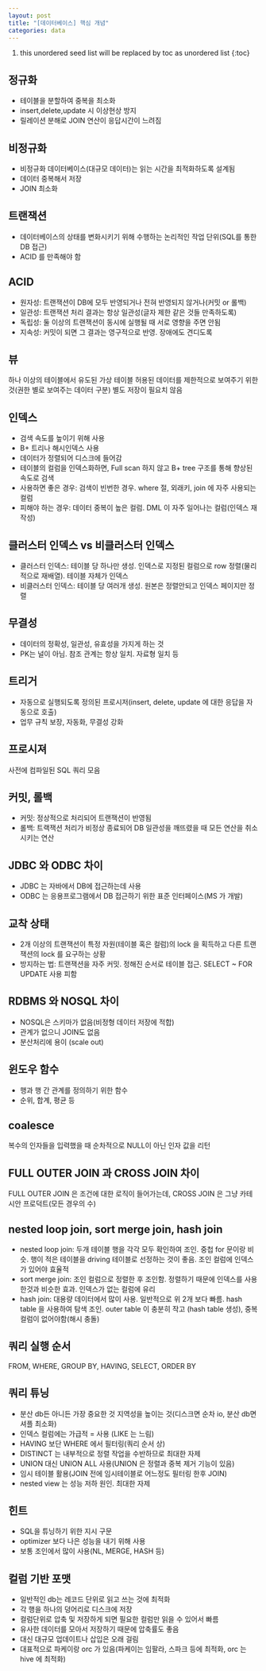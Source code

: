 ```yaml
---
layout: post
title: "[데이터베이스] 핵심 개념"
categories: data
---
```


1. this unordered seed list will be replaced by toc as unordered list
{:toc}

## 정규화

- 테이블을 분할하여 중복을 최소화
- insert,delete,update 시 이상현상 방지
- 릴레이션 분해로 JOIN 연산이 응답시간이 느려짐

## 비정규화

- 비정규화 데이터베이스(대규모 데이터)는 읽는 시간을 최적화하도록 설계됨
- 데이터 중복해서 저장
- JOIN 최소화

## 트랜잭션

- 데이터베이스의 상태를 변화시키기 위해 수행하는 논리적인 작업 단위(SQL를 통한 DB 접근)
- ACID 를 만족해야 함

## ACID

- 원자성: 트랜잭션이 DB에 모두 반영되거나 전혀 반영되지 않거나(커밋 or 롤백)
- 일관성: 트랜잭션 처리 결과는 항상 일관성(글자 제한 같은 것들 만족하도록)
- 독립성: 둘 이상의 트랜잭션이 동시에 실행될 때 서로 영향을 주면 안됨 
- 지속성: 커밋이 되면 그 결과는 영구적으로 반영. 장애에도 견디도록

## 뷰

하나 이상의 테이블에서 유도된 가상 테이블
허용된 데이터를 제한적으로 보여주기 위한 것(권한 별로 보여주는 데이터 구분)
별도 저장이 필요치 않음

## 인덱스

- 검색 속도를 높이기 위해 사용
- B+ 트리나 해시인덱스 사용
- 데이터가 정렬되어 디스크에 들어감
- 테이블의 컬럼을 인덱스화하면, Full scan 하지 않고 B+ tree 구조를 통해 향상된 속도로 검색
- 사용하면 좋은 경우: 검색이 빈번한 경우. where 절, 외래키, join 에 자주 사용되는 컬럼
- 피해야 하는 경우: 데이터 중복이 높은 컬럼. DML 이 자주 일어나는 컬럼(인덱스 재작성)

## 클러스터 인덱스 vs 비클러스터 인덱스

- 클러스터 인덱스: 테이블 당 하나만 생성. 인덱스로 지정된 컬럼으로 row 정렬(물리적으로 재배열). 테이블 자체가 인덱스 
- 비클러스터 인덱스: 테이블 당 여러개 생성. 원본은 정렬안되고 인덱스 페이지만 정렬

## 무결성

- 데이터의 정확성, 일관성, 유효성을 가지게 하는 것
- PK는 널이 아님. 참조 관계는 항상 일치. 자료형 일치 등

## 트리거

- 자동으로 실행되도록 정의된 프로시저(insert, delete, update 에 대한 응답을 자동으로 호출)
- 업무 규칙 보장, 자동화, 무결성 강화

## 프로시져

사전에 컴파일된 SQL 쿼리 모음

## 커밋, 롤백

- 커밋: 정상적으로 처리되어 트랜잭션이 반영됨
- 롤백: 트랙잭션 처리가 비정상 종료되어 DB 일관성을 깨뜨렸을 때 모든 연산을 취소시키는 연산

## JDBC 와 ODBC 차이

- JDBC 는 자바에서 DB에 접근하는데 사용
- ODBC 는 응용프로그램에서 DB 접근하기 위한 표준 인터페이스(MS 가 개발)

## 교착 상태

- 2개 이상의 트랜잭션이 특정 자원(테이블 혹은 컬럼)의 lock 을 획득하고 다른 트랜잭션의 lock 를 요구하는 상황 
- 방지하는 법: 트랜잭션을 자주 커밋. 정해진 순서로 테이블 접근. SELECT ~ FOR UPDATE 사용 피함

## RDBMS 와 NOSQL 차이 

- NOSQL은 스키마가 없음(비정형 데이터 저장에 적합)
- 관계가 없으니 JOIN도 없음 
- 분산처리에 용이 (scale out)

## 윈도우 함수

- 행과 행 간 관계를 정의하기 위한 함수
- 순위, 합계, 평균 등

## coalesce

복수의 인자들을 입력했을 때 순차적으로 NULL이 아닌 인자 값을 리턴

## FULL OUTER JOIN 과 CROSS JOIN 차이

FULL OUTER JOIN 은 조건에 대한 로직이 들어가는데, CROSS JOIN 은 그냥 카테시안 프로덕트(모든 경우의 수)

## nested loop join, sort merge join, hash join

- nested loop join: 두개 테이블 행을 각각 모두 확인하여 조인. 중첩 for 문이랑 비슷. 행이 적은 테이블을 driving 테이블로 선정하는 것이 좋음. 조인 컬럼에 인덱스가 있어야 효율적
- sort merge join: 조인 컬럼으로 정렬한 후 조인함. 정렬하기 때문에 인덱스를 사용한것과 비슷한 효과. 인덱스가 없는 컬럼에 유리
- hash join: 대용량 데이터에서 많이 사용. 일반적으로 위 2개 보다 빠름. hash table 을 사용하여 탐색 조인. outer table 이 충분히 작고 (hash table 생성), 중복 컬럼이 없어야함(해시 충돌)

## 쿼리 실행 순서 

FROM, WHERE, GROUP BY, HAVING, SELECT, ORDER BY

## 쿼리 튜닝

- 분산 db든 아니든 가장 중요한 것 지역성을 높이는 것(디스크면 순차 io, 분산 db면 셔플 최소화)
- 인덱스 컬럼에는 가급적 = 사용 (LIKE 는 느림)
- HAVING 보단 WHERE 에서 필터링(쿼리 순서 상)
- DISTINCT 는 내부적으로 정렬 작업을 수반하므로 최대한 자제
- UNION 대신 UNION ALL 사용(UNION 은 정렬과 중복 제거 기능이 있음)
- 임시 테이블 활용(JOIN 전에 임시테이블로 어느정도 필터링 한후 JOIN)
- nested view 는 성능 저하 원인. 최대한 자제

## 힌트 

- SQL을 튜닝하기 위한 지시 구문 
- optimizer 보다 나은 성능을 내기 위해 사용 
- 보통 조인에서 많이 사용(NL, MERGE, HASH 등)

## 컬럼 기반 포맷

- 일반적인 db는 레코드 단위로 읽고 쓰는 것에 최적화 
- 각 행을 하나의 덩어리로 디스크에 저장 
- 컬럼단위로 압축 및 저장하게 되면 필요한 컬럼만 읽을 수 있어서 빠름
- 유사한 데이터를 모아서 저장하기 때문에 압축률도 좋음
- 대신 대규모 업데이트나 삽입은 오래 걸림
- 대표적으로 파케이랑 orc 가 있음(파케이는 임팔라, 스파크 등에 최적화, orc 는 hive 에 최적화)